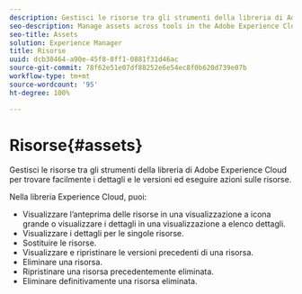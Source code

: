 ```yaml
---
description: Gestisci le risorse tra gli strumenti della libreria di Adobe Experience Cloud per trovare facilmente i dettagli e le versioni ed eseguire azioni sulle risorse.
seo-description: Manage assets across tools in the Adobe Experience Cloud Library to easily find details and versions and take actions on assets.
seo-title: Assets
solution: Experience Manager
title: Risorse
uuid: dcb38464-a90e-45f8-8ff1-0881f31d46ac
source-git-commit: 78f62e51e07df88252e6e54ec8f0b620d739e07b
workflow-type: tm+mt
source-wordcount: '95'
ht-degree: 100%

---
```



# Risorse{#assets}

Gestisci le risorse tra gli strumenti della libreria di Adobe Experience Cloud per trovare facilmente i dettagli e le versioni ed eseguire azioni sulle risorse.

Nella libreria Experience Cloud, puoi:

* Visualizzare l’anteprima delle risorse in una visualizzazione a icona grande o visualizzare i dettagli in una visualizzazione a elenco dettagli.
* Visualizzare i dettagli per le singole risorse.
* Sostituire le risorse.
* Visualizzare e ripristinare le versioni precedenti di una risorsa.
* Eliminare una risorsa.
* Ripristinare una risorsa precedentemente eliminata.
* Eliminare definitivamente una risorsa eliminata.

